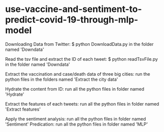 # use-vaccine-and-sentiment-to-predict-covid-19-through-mlp-model
Downloading Data from Twitter: $ python DownloadData.py in the folder named 'Downdata'


Read the tsv file and extract the ID of each tweet: $ python readTsvFile.py in the folder named 'Downdata'


Extract the vaccination and case/death data of three big cities: run the python files in the folders named 'Extract the city data'


Hydrate the content from ID: run all the python files in folder named 'Hydrate'


Extract the features of each tweets: run all the python files in folder named 'Extract 
features'


Apply the sentiment analysis: run all the python files in folder named 'Sentiment'
Predication: run all the python files in folder named 'MLP'